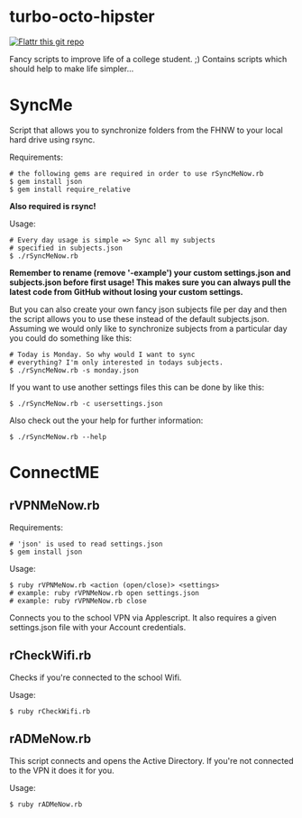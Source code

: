 turbo-octo-hipster
==================

[![Flattr this git repo](http://api.flattr.com/button/flattr-badge-large.png)](https://flattr.com/submit/auto?user_id=livioso&url=https://github.com/livioso/turbo-octo-hipster&title=turbo-otco-hipster&language=&tags=github&category=software)

Fancy scripts to improve life of a college student. ;)
Contains scripts which should help to make life simpler...

SyncMe
======

Script that allows you to synchronize folders from the FHNW to
your local hard drive using rsync.

Requirements:

    # the following gems are required in order to use rSyncMeNow.rb
    $ gem install json
    $ gem install require_relative

**Also required is rsync!**

Usage:

    # Every day usage is simple => Sync all my subjects
    # specified in subjects.json
    $ ./rSyncMeNow.rb

**Remember to rename (remove '-example') your custom settings.json and subjects.json before first usage!
This makes sure you can always pull the latest code from GitHub without losing your custom settings.**

But you can also create your own fancy json subjects file per day
and then the script allows you to use these instead of the default
subjects.json. Assuming we would only like to synchronize subjects from
a particular day you could do something like this:

    # Today is Monday. So why would I want to sync
    # everything? I'm only interested in todays subjects.
    $ ./rSyncMeNow.rb -s monday.json

If you want to use another settings files this can be done by like this:

    $ ./rSyncMeNow.rb -c usersettings.json

Also check out the your help for further information:

    $ ./rSyncMeNow.rb --help

ConnectME
=========

rVPNMeNow.rb
------------

Requirements:

    # 'json' is used to read settings.json
    $ gem install json

Usage:

    $ ruby rVPNMeNow.rb <action (open/close)> <settings>
    # example: ruby rVPNMeNow.rb open settings.json
    # example: ruby rVPNMeNow.rb close

Connects you to the school VPN via Applescript. It also requires a given
settings.json file with your Account credentials.

rCheckWifi.rb
-------------

Checks if you're connected to the school Wifi.

Usage:

    $ ruby rCheckWifi.rb

rADMeNow.rb
-----------

This script connects and opens the Active Directory.
If you're not connected to the VPN it does it for you.

Usage:

    $ ruby rADMeNow.rb
